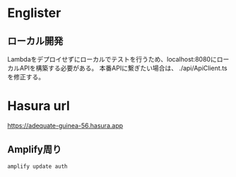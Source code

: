 # Englister

## ローカル開発
Lambdaをデプロイせずにローカルでテストを行うため、localhost:8080にローカルAPIを構築する必要がある。
本番APIに繋ぎたい場合は、 ./api/ApiClient.ts を修正する。

# Hasura url
https://adequate-guinea-56.hasura.app

## Amplify周り
```
amplify update auth
```

